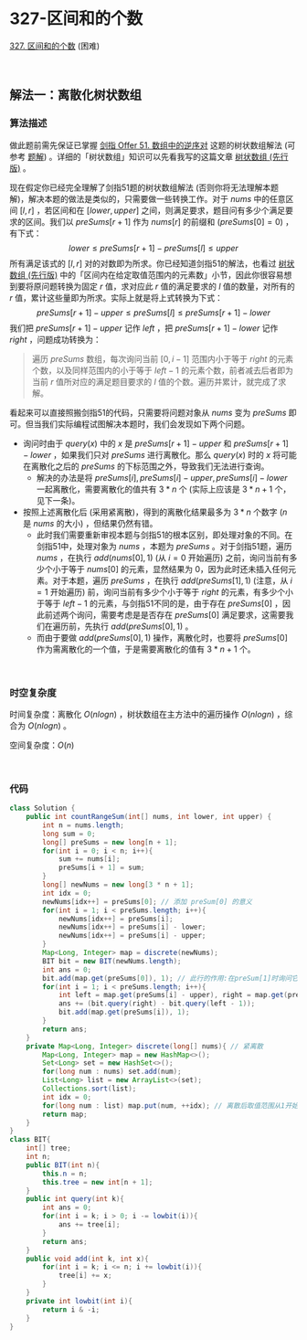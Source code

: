 # 327-区间和的个数

[327. 区间和的个数](https://leetcode.cn/problems/count-of-range-sum/) (困难)

<br />

## 解法一：离散化树状数组

### 算法描述

做此题前需先保证已掌握 [剑指 Offer 51. 数组中的逆序对](https://leetcode.cn/problems/shu-zu-zhong-de-ni-xu-dui-lcof/) 这题的树状数组解法 (可参考 [题解](https://leetcode.cn/problems/shu-zu-zhong-de-ni-xu-dui-lcof/solution/by-yukiyama-elnl/)) 。详细的「树状数组」知识可以先看我写的这篇文章 [树状数组 (先行版)](https://leetcode.cn/circle/discuss/qGREiN/) 。

现在假定你已经完全理解了剑指51题的树状数组解法 (否则你将无法理解本题解)，解决本题的做法是类似的，只需要做一些转换工作。对于 $nums$ 中的任意区间 $[l,r]$ ，若区间和在 $[lower, upper]$ 之间，则满足要求，题目问有多少个满足要求的区间。我们以 $preSums[r+1]$ 作为 $nums[r]$ 的前缀和 ($preSums[0] = 0$) ，有下式：
$$
lower≤preSums[r+1]-preSums[l]≤upper
$$
所有满足该式的 $[l,r]$ 对的对数即为所求。你已经知道剑指51的解法，也看过 [树状数组 (先行版)](https://leetcode.cn/circle/discuss/qGREiN/) 中的「区间内在给定取值范围内的元素数」小节，因此你很容易想到要将原问题转换为固定 $r$ 值，求对应此 $r$ 值的满足要求的 $l$ 值的数量，对所有的 $r$ 值，累计这些量即为所求。实际上就是将上式转换为下式：
$$
preSums[r+1]-upper≤preSums[l]≤preSums[r+1]-lower
$$
我们把 $preSums[r+1] - upper$ 记作 $left$ ，把 $preSums[r+1]-lower$ 记作 $right$ ，问题成功转换为：

> 遍历 $preSums$ 数组，每次询问当前 $[0,i-1]$ 范围内小于等于 $right$ 的元素个数，以及同样范围内的小于等于 $left-1$ 的元素个数，前者减去后者即为当前 $r$ 值所对应的满足题目要求的 $l$ 值的个数。遍历并累计，就完成了求解。



看起来可以直接照搬剑指51的代码，只需要将问题对象从 $nums$ 变为 $preSums$ 即可。但当我们实际编程试图解决本题时，我们会发现如下两个问题。

- 询问时由于 $query(x)$ 中的 $x$ 是  $preSums[r+1] - upper$ 和 $preSums[r+1]-lower$ ，如果我们只对 $preSums$ 进行离散化。那么 $query(x)$ 时的 $x$ 将可能在离散化之后的 $preSums$ 的下标范围之外，导致我们无法进行查询。
  - 解决的办法是将 $preSums[i], preSums[i]-upper,preSums[i]-lower$ 一起离散化，需要离散化的值共有 $3*n$ 个 (实际上应该是 $3*n+1$ 个，见下一条)。 
- 按照上述离散化后 (采用紧离散)，得到的离散化结果最多为 $3*n$ 个数字 ($n$ 是 $nums$ 的大小) ，但结果仍然有错。
  - 此时我们需要重新审视本题与剑指51的根本区别，即处理对象的不同。在剑指51中，处理对象为 $nums$ ，本题为 $preSums$ 。对于剑指51题，遍历 $nums$ ，在执行 $add(nums[0], 1)$ (从 $i=0$ 开始遍历) 之前，询问当前有多少个小于等于 $nums[0]$ 的元素，显然结果为 0，因为此时还未插入任何元素。对于本题，遍历 $preSums$ ，在执行 $add(preSums[1],1)$ (注意，从 $i=1$ 开始遍历) 前，询问当前有多少个小于等于 $right$ 的元素，有多少个小于等于 $left-1$ 的元素，与剑指51不同的是，由于存在 $preSums[0]$ ，因此前述两个询问，需要考虑是是否存在 $preSums[0]$ 满足要求，这需要我们在遍历前，先执行 $add(preSums[0], 1)$ 。 
  - 而由于要做 $add(preSums[0],1)$ 操作，离散化时，也要将 $preSums[0]$ 作为需离散化的一个值，于是需要离散化的值有 $3*n+1$ 个。

<br />

### 时空复杂度

时间复杂度：离散化 $O(nlogn)$ ，树状数组在主方法中的遍历操作 $O(nlogn)$ ，综合为 $O(nlogn)$ 。

空间复杂度：$O(n)$

<br />

### 代码

```java
class Solution {
    public int countRangeSum(int[] nums, int lower, int upper) {
        int n = nums.length;
        long sum = 0;
        long[] preSums = new long[n + 1];
        for(int i = 0; i < n; i++){
            sum += nums[i];
            preSums[i + 1] = sum;
        }
        long[] newNums = new long[3 * n + 1];
        int idx = 0;
        newNums[idx++] = preSums[0]; // 添加 preSum[0] 的意义
        for(int i = 1; i < preSums.length; i++){
            newNums[idx++] = preSums[i];
            newNums[idx++] = preSums[i] - lower;
            newNums[idx++] = preSums[i] - upper;
        }
        Map<Long, Integer> map = discrete(newNums);
        BIT bit = new BIT(newNums.length);
        int ans = 0;
        bit.add(map.get(preSums[0]), 1); // 此行的作用:在preSum[1]时询问它之前，也就是[0,0]之内有多少范围在[left,right]的preSum
        for(int i = 1; i < preSums.length; i++){
            int left = map.get(preSums[i] - upper), right = map.get(preSums[i] - lower);
            ans += (bit.query(right) - bit.query(left - 1));
            bit.add(map.get(preSums[i]), 1);
        }
        return ans;
    }
    private Map<Long, Integer> discrete(long[] nums){ // 紧离散
        Map<Long, Integer> map = new HashMap<>();
        Set<Long> set = new HashSet<>();
        for(long num : nums) set.add(num);
        List<Long> list = new ArrayList<>(set);
        Collections.sort(list);
        int idx = 0;
        for(long num : list) map.put(num, ++idx); // 离散后取值范围从1开始
        return map;
    }
}
class BIT{
    int[] tree;
    int n;
    public BIT(int n){
        this.n = n;
        this.tree = new int[n + 1];
    }
    public int query(int k){
        int ans = 0;
        for(int i = k; i > 0; i -= lowbit(i)){
            ans += tree[i];
        }
        return ans;
    }
    public void add(int k, int x){
        for(int i = k; i <= n; i += lowbit(i)){
            tree[i] += x;
        }
    }
    private int lowbit(int i){
        return i & -i;
    }
}
```

<br />

